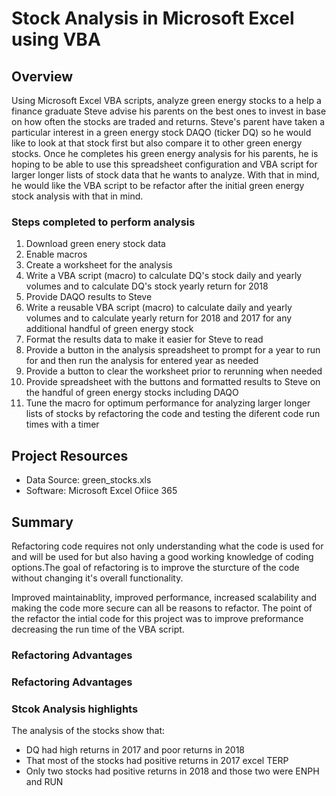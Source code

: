 # Stock Analysis in Microsoft Excel using VBA

## Overview
Using Microsoft Excel VBA scripts, analyze green energy stocks to a help a finance graduate Steve advise his parents on the best ones to invest in base on how often the stocks are traded and returns. Steve's parent have taken a particular interest in a green energy stock DAQO (ticker DQ) so he would like to look at that stock first but also compare it to other green energy stocks. Once he completes his green energy analysis for his parents, he is hoping to be able to use this spreadsheet configuration and VBA script for larger longer lists of stock data that he wants to analyze. With that in mind, he would like the VBA script to be refactor after the initial green energy stock analysis with that in mind.

### Steps completed to perform analysis
1.  Download green enery stock data
2.  Enable macros
3.  Create a worksheet for the analysis
4.  Write a VBA script (macro) to calculate DQ's stock daily and yearly volumes and to calculate DQ's stock yearly return for 2018
6.  Provide DAQO results to Steve
7.  Write a reusable VBA script (macro) to calculate daily and yearly volumes and to calculate yearly return for 2018 and 2017 for any additional handful of green energy stock
9.  Format the results data to make it easier for Steve to read
10. Provide a button in the analysis spreadsheet to prompt for a year to run for and then run the analysis for entered year as needed
11. Provide a button to clear the worksheet prior to rerunning when needed
12. Provide spreadsheet with the buttons and formatted results to Steve on the handful of green energy stocks including DAQO
13. Tune the macro for optimum performance for analyzing larger longer lists of stocks by refactoring the code and testing the diferent code run times with a timer

## Project Resources
- Data Source: green_stocks.xls
- Software: Microsoft Excel Ofiice 365

## Summary
Refactoring code requires not only understanding what the code is used for and will be used for but also having a good working knowledge of coding options.The goal of refactoring is to improve the sturcture of the code without changing it's overall functionality. 

Improved maintainablity, improved performance, increased scalability and making the code more secure can all be reasons to refactor. The point of the refactor the intial code for this project was to improve preformance decreasing the run time of the VBA script.



### Refactoring Advantages

### Refactoring Advantages

### Stcok Analysis highlights
The analysis of the stocks show that:
- DQ had high returns in 2017 and poor returns in 2018
- That most of the stocks had positive returns in 2017 excel TERP
- Only two stocks had positive returns in 2018 and those two were ENPH and RUN
